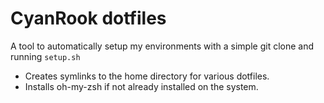 # CyanRook dotfiles
A tool to automatically setup my environments with a simple git clone and running `setup.sh`

- Creates symlinks to the home directory for various dotfiles.
- Installs oh-my-zsh if not already installed on the system.